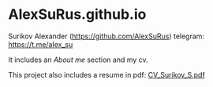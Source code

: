 # AlexSuRus.github.io

Surikov Alexander (https://github.com/AlexSuRus) telegram: https://t.me/aIex_su

It includes an _About me_ section and my cv.

This project also includes a resume in pdf: [CV_Surikov_S.pdf](CV_Surikov_S.pdf)
